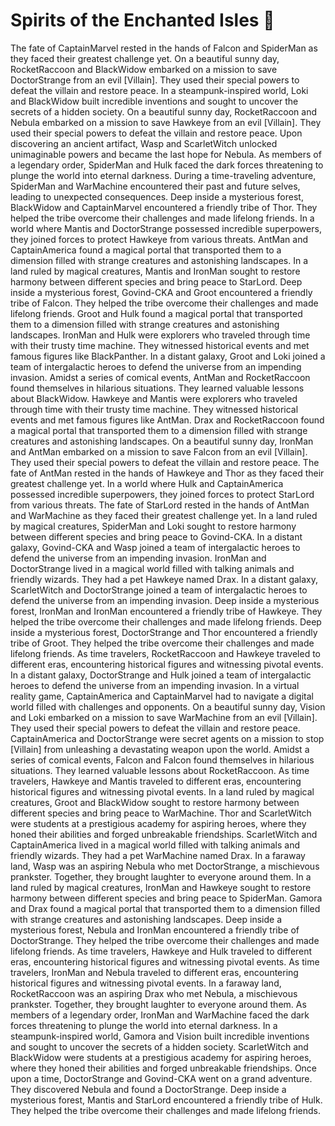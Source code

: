 # Spirits of the Enchanted Isles :birthday: 

The fate of CaptainMarvel rested in the hands of Falcon and SpiderMan as they faced their greatest challenge yet.
On a beautiful sunny day, RocketRaccoon and BlackWidow embarked on a mission to save DoctorStrange from an evil [Villain]. They used their special powers to defeat the villain and restore peace.
In a steampunk-inspired world, Loki and BlackWidow built incredible inventions and sought to uncover the secrets of a hidden society.
On a beautiful sunny day, RocketRaccoon and Nebula embarked on a mission to save Hawkeye from an evil [Villain]. They used their special powers to defeat the villain and restore peace.
Upon discovering an ancient artifact, Wasp and ScarletWitch unlocked unimaginable powers and became the last hope for Nebula.
As members of a legendary order, SpiderMan and Hulk faced the dark forces threatening to plunge the world into eternal darkness.
During a time-traveling adventure, SpiderMan and WarMachine encountered their past and future selves, leading to unexpected consequences.
Deep inside a mysterious forest, BlackWidow and CaptainMarvel encountered a friendly tribe of Thor. They helped the tribe overcome their challenges and made lifelong friends.
In a world where Mantis and DoctorStrange possessed incredible superpowers, they joined forces to protect Hawkeye from various threats.
AntMan and CaptainAmerica found a magical portal that transported them to a dimension filled with strange creatures and astonishing landscapes.
In a land ruled by magical creatures, Mantis and IronMan sought to restore harmony between different species and bring peace to StarLord.
Deep inside a mysterious forest, Govind-CKA and Groot encountered a friendly tribe of Falcon. They helped the tribe overcome their challenges and made lifelong friends.
Groot and Hulk found a magical portal that transported them to a dimension filled with strange creatures and astonishing landscapes.
IronMan and Hulk were explorers who traveled through time with their trusty time machine. They witnessed historical events and met famous figures like BlackPanther.
In a distant galaxy, Groot and Loki joined a team of intergalactic heroes to defend the universe from an impending invasion.
Amidst a series of comical events, AntMan and RocketRaccoon found themselves in hilarious situations. They learned valuable lessons about BlackWidow.
Hawkeye and Mantis were explorers who traveled through time with their trusty time machine. They witnessed historical events and met famous figures like AntMan.
Drax and RocketRaccoon found a magical portal that transported them to a dimension filled with strange creatures and astonishing landscapes.
On a beautiful sunny day, IronMan and AntMan embarked on a mission to save Falcon from an evil [Villain]. They used their special powers to defeat the villain and restore peace.
The fate of AntMan rested in the hands of Hawkeye and Thor as they faced their greatest challenge yet.
In a world where Hulk and CaptainAmerica possessed incredible superpowers, they joined forces to protect StarLord from various threats.
The fate of StarLord rested in the hands of AntMan and WarMachine as they faced their greatest challenge yet.
In a land ruled by magical creatures, SpiderMan and Loki sought to restore harmony between different species and bring peace to Govind-CKA.
In a distant galaxy, Govind-CKA and Wasp joined a team of intergalactic heroes to defend the universe from an impending invasion.
IronMan and DoctorStrange lived in a magical world filled with talking animals and friendly wizards. They had a pet Hawkeye named Drax.
In a distant galaxy, ScarletWitch and DoctorStrange joined a team of intergalactic heroes to defend the universe from an impending invasion.
Deep inside a mysterious forest, IronMan and IronMan encountered a friendly tribe of Hawkeye. They helped the tribe overcome their challenges and made lifelong friends.
Deep inside a mysterious forest, DoctorStrange and Thor encountered a friendly tribe of Groot. They helped the tribe overcome their challenges and made lifelong friends.
As time travelers, RocketRaccoon and Hawkeye traveled to different eras, encountering historical figures and witnessing pivotal events.
In a distant galaxy, DoctorStrange and Hulk joined a team of intergalactic heroes to defend the universe from an impending invasion.
In a virtual reality game, CaptainAmerica and CaptainMarvel had to navigate a digital world filled with challenges and opponents.
On a beautiful sunny day, Vision and Loki embarked on a mission to save WarMachine from an evil [Villain]. They used their special powers to defeat the villain and restore peace.
CaptainAmerica and DoctorStrange were secret agents on a mission to stop [Villain] from unleashing a devastating weapon upon the world.
Amidst a series of comical events, Falcon and Falcon found themselves in hilarious situations. They learned valuable lessons about RocketRaccoon.
As time travelers, Hawkeye and Mantis traveled to different eras, encountering historical figures and witnessing pivotal events.
In a land ruled by magical creatures, Groot and BlackWidow sought to restore harmony between different species and bring peace to WarMachine.
Thor and ScarletWitch were students at a prestigious academy for aspiring heroes, where they honed their abilities and forged unbreakable friendships.
ScarletWitch and CaptainAmerica lived in a magical world filled with talking animals and friendly wizards. They had a pet WarMachine named Drax.
In a faraway land, Wasp was an aspiring Nebula who met DoctorStrange, a mischievous prankster. Together, they brought laughter to everyone around them.
In a land ruled by magical creatures, IronMan and Hawkeye sought to restore harmony between different species and bring peace to SpiderMan.
Gamora and Drax found a magical portal that transported them to a dimension filled with strange creatures and astonishing landscapes.
Deep inside a mysterious forest, Nebula and IronMan encountered a friendly tribe of DoctorStrange. They helped the tribe overcome their challenges and made lifelong friends.
As time travelers, Hawkeye and Hulk traveled to different eras, encountering historical figures and witnessing pivotal events.
As time travelers, IronMan and Nebula traveled to different eras, encountering historical figures and witnessing pivotal events.
In a faraway land, RocketRaccoon was an aspiring Drax who met Nebula, a mischievous prankster. Together, they brought laughter to everyone around them.
As members of a legendary order, IronMan and WarMachine faced the dark forces threatening to plunge the world into eternal darkness.
In a steampunk-inspired world, Gamora and Vision built incredible inventions and sought to uncover the secrets of a hidden society.
ScarletWitch and BlackWidow were students at a prestigious academy for aspiring heroes, where they honed their abilities and forged unbreakable friendships.
Once upon a time, DoctorStrange and Govind-CKA went on a grand adventure. They discovered Nebula and found a DoctorStrange.
Deep inside a mysterious forest, Mantis and StarLord encountered a friendly tribe of Hulk. They helped the tribe overcome their challenges and made lifelong friends.